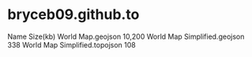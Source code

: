 # bryceb09.github.to

Name                                Size(kb)
World Map.geojson                   10,200
World Map Simplified.geojson        338
World Map Simplified.topojson       108
